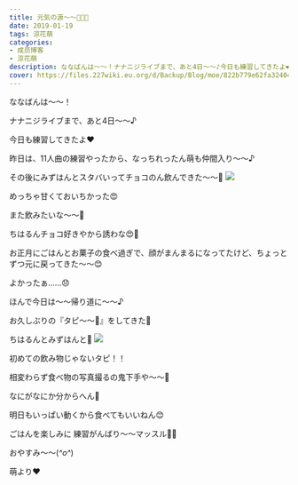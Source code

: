 ```yaml
---
title: 元気の源〜〜🍰🍦🍹
date: 2019-01-19
tags: 涼花萌
categories: 
- 成员博客
- 涼花萌
description: ななばんは〜〜！ナナニジライブまで、あと4日〜〜♪今日も練習してきたよ❤︎昨日は、11人曲の練習やったから、なっちれったん萌も仲間入り〜〜♪その後にみずは...
cover: https://files.227wiki.eu.org/d/Backup/Blog/moe/822b779e62fa32404c2b44318a968.jpg 
---
```






ななばんは〜〜！





ナナニジライブまで、あと4日〜〜♪


今日も練習してきたよ❤︎





昨日は、11人曲の練習やったから、なっちれったん萌も仲間入り〜〜♪





その後にみずはんとスタバいってチョコのん飲んできた〜〜💓
![](https://files.227wiki.eu.org/d/Backup/Blog/moe/822b779e62fa32404c2b44318a968.jpg)






めっちゃ甘くておいちかった😍

また飲みたいな〜〜💓



ちはるんチョコ好きやから誘わな😍🍫







お正月にごはんとお菓子の食べ過ぎで、顔がまんまるになってたけど、ちょっとずつ元に戻ってきた〜〜😊





よかったぁ……😞













ほんで今日は〜〜帰り道に〜〜♪

お久しぶりの『タピ〜〜🍹』をしてきた💓



ちはるんとみずはんと💓
![](https://files.227wiki.eu.org/d/Backup/Blog/moe/822b779e62fa32404c2b44318a968-01.jpg)





初めての飲み物じゃないタピ！！





相変わらず食べ物の写真撮るの鬼下手や〜〜👹


なにがなにか分からへん🙈






明日もいっぱい動くから食べてもいいねん😊






ごはんを楽しみに
練習がんばり〜〜マッスル💪🏻


おやすみ〜〜(*^o^*)



萌より❤︎


